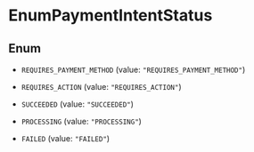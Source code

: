 

# EnumPaymentIntentStatus

## Enum


* `REQUIRES_PAYMENT_METHOD` (value: `"REQUIRES_PAYMENT_METHOD"`)

* `REQUIRES_ACTION` (value: `"REQUIRES_ACTION"`)

* `SUCCEEDED` (value: `"SUCCEEDED"`)

* `PROCESSING` (value: `"PROCESSING"`)

* `FAILED` (value: `"FAILED"`)



